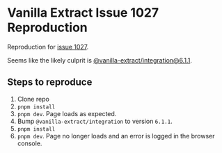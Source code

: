 # Vanilla Extract Issue 1027 Reproduction

Reproduction for [issue 1027].

Seems like the likely culprit is [@vanilla-extract/integration@6.1.1][integration release].

[issue 1027]: https://github.com/vanilla-extract-css/vanilla-extract/issues/1027
[integration release]: https://github.com/vanilla-extract-css/vanilla-extract/releases/tag/%40vanilla-extract%2Fintegration%406.1.1

## Steps to reproduce

1. Clone repo
1. `pnpm install`
1. `pnpm dev`. Page loads as expected.
1. Bump `@vanilla-extract/integration` to version `6.1.1`.
1. `pnpm install`
1. `pnpm dev`. Page no longer loads and an error is logged in the browser console.

